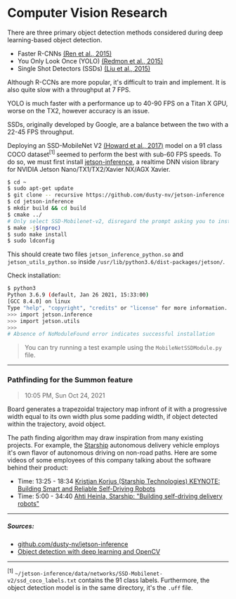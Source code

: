 # Computer Vision Research

There are three primary object detection methods considered during deep learning-based object detection. 

- Faster R-CNNs [(Ren et al., 2015)](https://arxiv.org/pdf/1506.01497.pdf)
- You Only Look Once (YOLO) [(Redmon et al., 2015)](https://arxiv.org/pdf/1506.02640.pdf)
- Single Shot Detectors (SSDs) [(Liu et al., 2015)](https://arxiv.org/pdf/1512.02325.pdf)

Although R-CCNs are more popular, it's difficult to train and implement. It is also quite slow with a throughput at 7 FPS. 

YOLO is much faster with a performance up to 40-90 FPS on a Titan X GPU, worse on the TX2, however accuracy is an issue. 

SSDs, originally developed by Google, are a balance between the two with a 22-45 FPS throughput. 

Deploying an SSD-MobileNet V2 [(Howard et al., 2017)](https://arxiv.org/pdf/1704.04861.pdf) model on a 91 class COCO dataset<sup>[1]</sup> seemed to perform the best with sub-60 FPS speeds. To do so, we must first install [jetson-inference](https://github.com/dusty-nv/jetson-inference), a realtime DNN vision library for NVIDIA Jetson Nano/TX1/TX2/Xavier NX/AGX Xavier. 

```bash
$ cd ~
$ sudo apt-get update
$ git clone -- recursive https://github.com/dusty-nv/jetson-inference
$ cd jetson-inference
$ mkdir build && cd build
$ cmake ../
# Only select SSD-Mobilenet-v2, disregard the prompt asking you to install Pytorch.
$ make -j$(nproc)
$ sudo make install
$ sudo ldconfig
```

This should create two files `jetson_inference_python.so` and `jetson_utils_python.so` inside `/usr/lib/python3.6/dist-packages/jetson/`. 

Check installation:

```bash
$ python3
Python 3.6.9 (default, Jan 26 2021, 15:33:00) 
[GCC 8.4.0] on linux
Type "help", "copyright", "credits" or "license" for more information.
>>> import jetson.inference
>>> import jetson.utils
>>> 
# Absence of NoModuleFound error indicates successful installation
```

> You can try running a test example using the `MobileNetSSDModule.py` file.

---

### Pathfinding for the Summon feature

> 10:05 PM, Sun Oct 24, 2021

Board generates a trapezoidal trajectory map infront of it with a progressive width equal to its own width plus some padding width, if object detected within the trajectory, avoid object. 

The path finding algorithm may draw inspiration from many existing projects. For example, the [Starship](https://www.starship.xyz/) autonomous delivery vehicle employs it's own flavor of autonomous driving on non-road paths. Here are some videos of some employees of this company talking about the software behind their product: 

- Time: 13:25 - 18:34 [Kristjan Korjus (Starship Technologies) KEYNOTE: Building Smart and Reliable Self-Driving Robots](https://youtu.be/u1awz4Auj-c?t=805)
- Time: 5:00 - 34:40 [Ahti Heinla, Starship: "Building self-driving delivery robots"](https://www.youtube.com/watch?v=aM9-bRGbmPQ?t=300)

---

##### Sources: 

- [github.com/dusty-nv/jetson-inference](https://github.com/dusty-nv/jetson-inference)
- [Object detection with deep learning and OpenCV](https://www.pyimagesearch.com/2017/09/11/object-detection-with-deep-learning-and-opencv/)

---

<sup>[1]</sup> `~/jetson-inference/data/networks/SSD-Mobilenet-v2/ssd_coco_labels.txt` contains the 91 class labels. Furthermore, the object detection model is in the same directory, it's the `.uff` file.   
